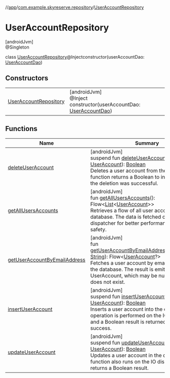 //[app](../../../index.md)/[com.example.skyreserve.repository](../index.md)/[UserAccountRepository](index.md)

# UserAccountRepository

[androidJvm]\
@<!---  GfmCommand {"@class":"org.jetbrains.dokka.gfm.ResolveLinkGfmCommand","dri":{"packageName":"javax.inject","classNames":"Singleton","callable":null,"target":{"@class":"org.jetbrains.dokka.links.PointingToDeclaration"},"extra":null}} --->Singleton<!--- --->

class [UserAccountRepository](index.md)@<!---  GfmCommand {"@class":"org.jetbrains.dokka.gfm.ResolveLinkGfmCommand","dri":{"packageName":"javax.inject","classNames":"Inject","callable":null,"target":{"@class":"org.jetbrains.dokka.links.PointingToDeclaration"},"extra":null}} --->Inject<!--- --->constructor(userAccountDao: [UserAccountDao](../../com.example.skyreserve.database.room.dao/-user-account-dao/index.md))

## Constructors

| | |
|---|---|
| [UserAccountRepository](-user-account-repository.md) | [androidJvm]<br>@<!---  GfmCommand {"@class":"org.jetbrains.dokka.gfm.ResolveLinkGfmCommand","dri":{"packageName":"javax.inject","classNames":"Inject","callable":null,"target":{"@class":"org.jetbrains.dokka.links.PointingToDeclaration"},"extra":null}} --->Inject<!--- ---><br>constructor(userAccountDao: [UserAccountDao](../../com.example.skyreserve.database.room.dao/-user-account-dao/index.md)) |

## Functions

| Name | Summary |
|---|---|
| [deleteUserAccount](delete-user-account.md) | [androidJvm]<br>suspend fun [deleteUserAccount](delete-user-account.md)(userAccount: [UserAccount](../../com.example.skyreserve.database.room.entity/-user-account/index.md)): [Boolean](https://kotlinlang.org/api/latest/jvm/stdlib/kotlin/-boolean/index.html)<br>Deletes a user account from the database. This function returns a Boolean to indicate whether the deletion was successful. |
| [getAllUsersAccounts](get-all-users-accounts.md) | [androidJvm]<br>fun [getAllUsersAccounts](get-all-users-accounts.md)(): <!---  GfmCommand {"@class":"org.jetbrains.dokka.gfm.ResolveLinkGfmCommand","dri":{"packageName":"kotlinx.coroutines.flow","classNames":"Flow","callable":null,"target":{"@class":"org.jetbrains.dokka.links.PointingToDeclaration"},"extra":null}} --->Flow<!--- --->&lt;[List](https://kotlinlang.org/api/latest/jvm/stdlib/kotlin.collections/-list/index.html)&lt;[UserAccount](../../com.example.skyreserve.database.room.entity/-user-account/index.md)&gt;&gt;<br>Retrieves a flow of all user accounts from the database. The data is fetched on the IO dispatcher for better performance and thread safety. |
| [getUserAccountByEmailAddress](get-user-account-by-email-address.md) | [androidJvm]<br>fun [getUserAccountByEmailAddress](get-user-account-by-email-address.md)(emailAddress: [String](https://kotlinlang.org/api/latest/jvm/stdlib/kotlin/-string/index.html)): <!---  GfmCommand {"@class":"org.jetbrains.dokka.gfm.ResolveLinkGfmCommand","dri":{"packageName":"kotlinx.coroutines.flow","classNames":"Flow","callable":null,"target":{"@class":"org.jetbrains.dokka.links.PointingToDeclaration"},"extra":null}} --->Flow<!--- --->&lt;[UserAccount](../../com.example.skyreserve.database.room.entity/-user-account/index.md)?&gt;<br>Fetches a user account by email address from the database. The result is emitted as a Flow of UserAccount, which may be null if the account does not exist. |
| [insertUserAccount](insert-user-account.md) | [androidJvm]<br>suspend fun [insertUserAccount](insert-user-account.md)(userAccount: [UserAccount](../../com.example.skyreserve.database.room.entity/-user-account/index.md)): [Boolean](https://kotlinlang.org/api/latest/jvm/stdlib/kotlin/-boolean/index.html)<br>Inserts a user account into the database. The operation is performed on the IO dispatcher and a Boolean result is returned indicating success. |
| [updateUserAccount](update-user-account.md) | [androidJvm]<br>suspend fun [updateUserAccount](update-user-account.md)(userAccount: [UserAccount](../../com.example.skyreserve.database.room.entity/-user-account/index.md)): [Boolean](https://kotlinlang.org/api/latest/jvm/stdlib/kotlin/-boolean/index.html)<br>Updates a user account in the database. This function also runs on the IO dispatcher and returns a Boolean result. |
